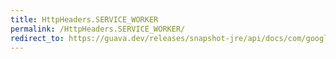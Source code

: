 ```yaml
---
title: HttpHeaders.SERVICE_WORKER
permalink: /HttpHeaders.SERVICE_WORKER/
redirect_to: https://guava.dev/releases/snapshot-jre/api/docs/com/google/common/net/HttpHeaders.html#SERVICE_WORKER
---
```

